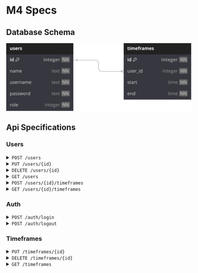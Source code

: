 # M4 Specs

## Database Schema

![Database Schema](./schema.svg)

## Api Specifications

### Users

<details>

<summary><code>POST /users</code></summary>

#### Description

Create a new user

#### Security

role: Admin

#### Body

> | name     | type   | required |
> | -------- | ------ | -------- |
> | name     | string | ✓        |
> | username | string | ✓        |
> | password | string | ✓        |

#### Responses

> | code | description |
> | ---- | ----------- |
> | 201  |             |
> | 400  |             |
> | 403  |             |

</details>

<details>

<summary><code>PUT /users/{id}</code></summary>

#### Description

Update a user

#### Security

role: Admin\
user: Own user

#### Body

> | name     | type   | required |
> | -------- | ------ | -------- |
> | name     | string |          |
> | username | string |          |
> | password | string |          |

#### Responses

> | code | description |
> | ---- | ----------- |
> | 200  |             |
> | 400  |             |
> | 403  |             |

</details>

<details>

<summary><code>DELETE /users/{id}</code></summary>

#### Description

Delete a user

#### Security

role: Admin

#### Body

> | name | type | required |
> | ---- | ---- | -------- |

#### Responses

> | code | description |
> | ---- | ----------- |
> | 200  |             |
> | 403  |             |

</details>

<details>

<summary><code>GET /users</code></summary>

#### Description

Get users

#### Body

> | name | type | required |
> | ---- | ---- | -------- |

#### Responses

> | code | description |
> | ---- | ----------- |
> | 200  | [User]      |

</details>

<details>

<summary><code>POST /users/{id}/timeframes</code></summary>

#### Description

Create a new timeframe

#### Security

role: Admin\
user: Own user

#### Body

> | name  | type | required |
> | ----- | ---- | -------- |
> | start | time | ✓        |
> | end   | time | ✓        |

#### Responses

> | code | description |
> | ---- | ----------- |
> | 201  |             |
> | 400  |             |
> | 403  |             |

</details>

<details>

<summary><code>GET /users/{id}/timeframes</code></summary>

#### Description

Get user timeframes

#### Body

> | name | type | required |
> | ---- | ---- | -------- |

#### Responses

> | code | description |
> | ---- | ----------- |
> | 200  | [Timeframe] |

</details>

### Auth

<details>

<summary><code>POST /auth/login</code></summary>

#### Description

Login

#### Body

> | name     | type   | required |
> | -------- | ------ | -------- |
> | username | string | ✓        |
> | password | string | ✓        |

#### Responses

> | code | description                                |
> | ---- | ------------------------------------------ |
> | 200  | Returns the session cookie in `SET-COOKIE` |
> | 400  |                                            |

</details>

<details>

<summary><code>POST /auth/logout</code></summary>

#### Description

Logout

#### Body

> | name | type | required |
> | ---- | ---- | -------- |

#### Responses

> | code | description |
> | ---- | ----------- |
> | 200  |             |
> | 400  |             |

</details>

### Timeframes

<details>

<summary><code>PUT /timeframes/{id}</code></summary>

#### Description

Update a timeframe

#### Security

role: Admin\
user: Own user

#### Body

> | name  | type | required |
> | ----- | ---- | -------- |
> | start | time |          |
> | end   | time |          |

#### Responses

> | code | description |
> | ---- | ----------- |
> | 200  |             |
> | 400  |             |
> | 403  |             |

</details>

<details>

<summary><code>DELETE /timeframes/{id}</code></summary>

#### Description

Delete a timeframe

#### Security

role: Admin\
user: Own user

#### Body

> | name | type | required |
> | ---- | ---- | -------- |

#### Responses

> | code | description |
> | ---- | ----------- |
> | 200  |             |
> | 403  |             |

</details>

<details>

<summary><code>GET /timeframes</code></summary>

#### Description

Get all timeframes

#### Body

> | name | type | required |
> | ---- | ---- | -------- |

#### Responses

> | code | description |
> | ---- | ----------- |
> | 200  | [Timeframe] |

</details>
